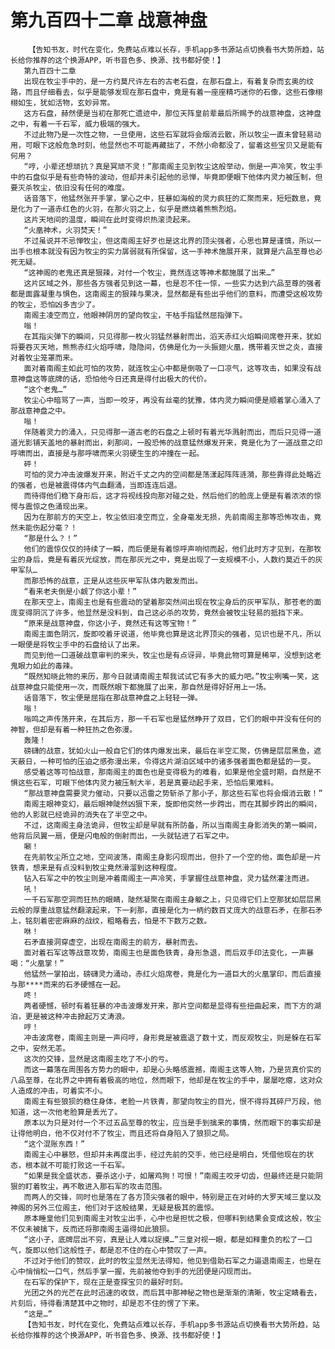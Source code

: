 # 第九百四十二章 战意神盘
        【告知书友，时代在变化，免费站点难以长存，手机app多书源站点切换看书大势所趋，站长给你推荐的这个换源APP，听书音色多、换源、找书都好使！】
       第九百四十二章
       出现在牧尘手中的，是一方约莫尺许左右的古老石盘，在那石盘上，有着复杂而玄奥的纹路，而且仔细看去，似乎是能够发现在那石盘中，竟是有着一座座精巧迷你的石像，这些石像栩栩如生，犹如活物，玄妙异常。
       这方石盘，赫然便是当初在那死亡遗迹中，那位天阵皇前辈最后所赐予的战意神盘，这神盘之中，有着一千石军，威力极端的强大。
       不过此物乃是一次性之物，一旦使用，这些石军就将会烟消云散，所以牧尘一直未曾轻易动用，可眼下这般危急时刻，他显然也不可能再藏拙了，不然小命都没了，留着这些宝贝又是能有何用？
       “哼，小辈还想顽抗？真是冥顽不灵！”那南阁主见到牧尘这般举动，倒是一声冷笑，牧尘手中的石盘似乎是有些奇特的波动，但却并未引起他的忌惮，毕竟即便眼下他体内灵力被压制，但要灭杀牧尘，依旧没有任何的难度。
       话音落下，他猛然张开手掌，掌心之中，狂暴如海般的灵力疯狂的汇聚而来，短短数息，竟是化为了一道赤红色的火羽，在那火羽之上，似乎是燃烧着熊熊烈焰。
       这片天地间的温度，瞬间在此时变得炽热滚烫起来。
       “火凰神术，火羽焚天！”
       不过虽说并不忌惮牧尘，但这南阁主好歹也是这北界的顶尖强者，心思也算是谨慎，所以一出手也根本就没有因为牧尘的实力孱弱就有所保留，这一手神术施展开来，就算是六品至尊也必死无疑。
       “这神阁的老鬼还真是狠辣，对付一个牧尘，竟然连这等神术都施展了出来…”
       这片区域之外，那些各方强者见到这一幕，也是忍不住一惊，一些实力达到六品至尊的强者都是面露凝重与惧色，这南阁主的狠辣与果决，显然都是有些出乎他们的意料，而遭受这般攻势的牧尘，恐怕凶多吉少了。
       南阁主凌空而立，他眼神阴厉的望向牧尘，干枯手指猛然屈指弹下。
       嗡！
       在其指尖弹下的瞬间，只见得那一枚火羽猛然暴射而出，滔天赤红火焰瞬间席卷开来，犹如将要吞灭天地，熊熊赤红火焰呼啸，隐隐间，仿佛是化为一头振翅火凰，携带着灭世之炎，直接对着牧尘笼罩而来。
       面对着南阁主如此可怕的攻势，就连牧尘心中都是倒吸了一口凉气，这等攻击，如果没有战意神盘这等底牌的话，恐怕他今日还真是得付出极大的代价。
       “这个老鬼…”
       牧尘心中暗骂了一声，当即一咬牙，再没有丝毫的犹豫，体内灵力瞬间便是顺着掌心涌入了那战意神盘之中。
       嗡！
       伴随着灵力的涌入，只见得那一道古老的石盘之上顿时有着光华溅射而出，而后只见得一道道光影铺天盖地的暴射而出，刹那间，一股恐怖的战意猛然爆发开来，竟是化为了一道战意之印呼啸而出，直接是与那呼啸而来火羽硬生生的冲撞在一起。
       砰！
       可怕的灵力冲击波爆发开来，附近千丈之内的空间都是荡漾起阵阵涟漪，那些靠得此处略近的强者，也是被震得体内气血翻涌，当即连连后退。
       而待得他们稳下身形后，这才将视线投向那对碰之处，然后他们的脸庞上便是有着浓浓的惊愕与震惊之色涌现出来。
       因为在那前方的天空上，牧尘依旧凌空而立，全身毫发无损，先前南阁主那等恐怖攻击，竟然未能伤起分毫？！
       “那是什么？！”
       他们的震惊仅仅的持续了一瞬，而后便是有着惊呼声响彻而起，他们此时方才见到，在那牧尘的身后，竟是有着灰光绽放，而在那灰光之中，竟是出现了一支规模不小，人数约莫近千的灰甲军队…
       而那恐怖的战意，正是从这些灰甲军队体内散发而出。
       “看来老夫倒是小觑了你这小辈！”
       在那天空上，南阁主也是有些震动的望着那突然间出现在牧尘身后的灰甲军队，那苍老的面庞变得阴沉了许多，他显然是没料到，自己这必杀的攻势，竟然会被牧尘轻易的抵挡下来。
       “原来是战意神盘，你这小子，竟然还有这等宝物！”
       南阁主面色阴沉，旋即咬着牙说道，他毕竟也算是这北界顶尖的强者，见识也是不凡，所以一眼便是将牧尘手中的石盘给认了出来。
       而见到他一口道破战意审判的来头，牧尘也是有点讶异，毕竟此物可算是稀罕，没想到这老鬼眼力如此的毒辣。
       “既然知晓此物的来历，那今日就请南阁主帮我试试它有多大的威力吧。”牧尘咧嘴一笑，这战意神盘只能使用一次，而既然眼下都施展了出来，那自然是得好好用上一场。
       话音落下，牧尘便是屈指在那战意神盘之上轻轻一弹。
       嗡！
       嗡鸣之声传荡开来，在其后方，那一千石军也是猛然睁开了双目，它们的眼中并没有任何的神智，但却是有着一种狂热之色弥漫。
       轰隆！
       磅礴的战意，犹如火山一般自它们的体内爆发出来，最后在半空汇聚，仿佛是层层黑鱼，遮天蔽日，一种可怕的压迫之感弥漫出来，令得这片湖泊区域中的诸多强者面色都是猛的一变。
       感受着这等可怕战意，那南阁主的面色也是变得极为的难看，如果是他全盛时期，自然是不惧这些石军，可眼下他体内灵力被压制大半，若是真要动起手来，恐怕后果难料。
       “那战意神盘需要灵力催动，只要以迅雷之势斩杀了那小子，那这些石军也将会烟消云散！”
       南阁主眼神变幻，最后眼神陡然凶狠下来，旋即他突然一步跨出，而在其脚步跨出的瞬间，他的人影就已经诡异的消失在了半空之中。
       不过，这南阁主身法诡异，但牧尘却是早就有所防备，所以当南阁主身影消失的第一瞬间，他背后凤翼一扇，便是闪电般的倒射而出，一头就钻进了石军之中。
       唰！
       在先前牧尘所立之地，空间波荡，南阁主身影闪现而出，但扑了一个空的他，面色却是一片铁青，想来是有点没料到牧尘竟然滑溜到这种程度。
       钻入石军之中的牧尘则是冲着南阁主一声冷笑，手掌握住战意神盘，灵力猛然灌注而进。
       吼！
       一千石军那空洞而狂热的眼睛，陡然凝聚在南阁主身躯之上，只见得它们上空那犹如层层黑云般的厚重战意猛然翻滚起来，下一刹那，直接是化为一柄约数百丈庞大的战意石矛，在那石矛上，铭刻着密密麻麻的战纹，粗略看去，怕是不下数万之数。
       咻！
       石矛直接洞穿虚空，出现在南阁主的前方，暴射而去。
       面对着石军这等战意攻势，南阁主也是面色铁青，身形急退，而后双手印法变化，一声暴喝：“火凰掌！”
       他猛然一掌拍出，磅礴灵力涌动，赤红火焰席卷，竟是化为一道巨大的火凰掌印，而后直接与那****而来的石矛硬憾在一起。
       咚！
       两者硬憾，顿时有着狂暴的冲击波爆发开来，那片空间都是显得有些扭曲起来，而下方的湖泊，更是被这种冲击掀起万丈涛浪。
       哼！
       冲击波席卷，南阁主则是一声闷哼，身形竟是被震退了数十丈，而反观牧尘，则是躲在石军之中，安然无恙。
       这次的交锋，显然是这南阁主吃了不小的亏。
       而这一幕落在周围各方势力的眼中，却是心头略感震撼，南阁主这等人物，乃是货真价实的八品至尊，在北界之中拥有着极高的地位，然而眼下，他却是在牧尘的手中，屡屡吃瘪，这对众人造成的冲击，可着实不小。
       南阁主有些狼狈的稳住身体，老脸一片铁青，那望向牧尘的目光，恨不得将其碎尸万段，他知道，这一次他老脸算是丢光了。
       原本以为只是对付一个不过五品至尊的牧尘，应当是手到擒来的事情，然而眼下的事实却是让得他明白，他不仅对付不了牧尘，而且还将自身陷入了狼狈之局。
       “这个混账东西！”
       南阁主心中暴怒，但却并未再度出手，经过先前的交手，他已经是明白，凭借他现在的状态，根本就不可能打败这一千石军。
       “如果是我全盛状态，要杀这小子，如屠鸡狗！可恨！”南阁主咬牙切齿，但最终还是只能阴狠的盯着牧尘，再不敢进入那石军的攻击范围。
       而两人的交锋，同时也是落在了各方顶尖强者的眼中，特别是正在对峙的大罗天域三皇以及神阁的另外三位阁主，他们对于这般结果，无疑是极其的震惊。
       原本睡皇他们见到南阁主对牧尘出手，心中也是担忧之极，但哪料到结果会变成这般，牧尘不仅未被擒下，反而还将那南阁主逼得如此狼狈。
       “这小子，底牌层出不穷，真是让人难以捉摸…”三皇对视一眼，都是如释重负的松了一口气，旋即以他们这般性子，都是忍不住的在心中赞叹了一声。
       不过对于他们的赞叹，此时的牧尘显然无法得知，他见到借助石军之力逼退南阁主，也是在心中悄悄松一口气，然后手掌一握，先前被他夺到手的光团便是闪现而出。
       在石军的保护下，现在正是查探宝贝的最好时刻。
       光团之外的光芒在此时迅速的收敛，而后其中那神秘之物也是渐渐的清晰，牧尘定睛看去，片刻后，待得看清楚其中之物时，却是忍不住的愣了下来。
       “这是…”
       【告知书友，时代在变化，免费站点难以长存，手机app多书源站点切换看书大势所趋，站长给你推荐的这个换源APP，听书音色多、换源、找书都好使！】